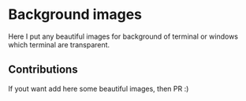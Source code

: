 # Background images

Here I put any beautiful images for background of terminal or windows which terminal are transparent.

## Contributions

If yout want add here some beautiful images, then PR :)
